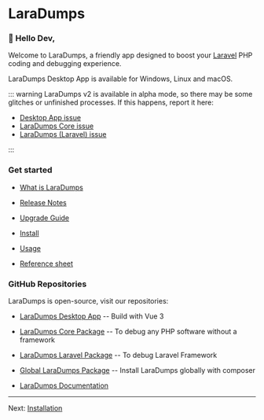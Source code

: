 # LaraDumps

### 👋 Hello Dev,

Welcome to LaraDumps, a friendly app designed to boost your [Laravel](https://laravel.com) PHP coding and debugging experience.

LaraDumps Desktop App is available for Windows, Linux and macOS.

::: warning
LaraDumps v2 is available in alpha mode, so there may be some glitches or unfinished processes. If this happens, report it here:

* [Desktop App issue](https://github.com/laradumps/app)
* [LaraDumps Core issue](https://github.com/laradumps/laradumps-core)
* [LaraDumps (Laravel) issue](https://github.com/laradumps/laradumps)

:::
### Get started

- [What is LaraDumps](get-started/what-is-laradumps)

- [Release Notes](get-started/release-notes)

- [Upgrade Guide](get-started/upgrade-guide)

- [Install](get-started/installation)

- [Usage](debug/usage)

- [Reference sheet](debug/reference-sheet)

### GitHub Repositories

LaraDumps is open-source, visit our repositories:

- [LaraDumps Desktop App](https://github.com/laradumps/app)
  -- Build with Vue 3
  
- [LaraDumps Core Package](https://github.com/laradumps/laradumps-core)
  -- To debug any PHP software without a framework
  
- [LaraDumps Laravel Package](https://github.com/laradumps/laradumps)
  -- To debug Laravel Framework

- [Global LaraDumps Package](https://github.com/laradumps/global-laradumps)
  -- Install LaraDumps globally with composer
  
- [LaraDumps Documentation](https://github.com/laradumps/laradumps-docs)

---

Next: [Installation](get-started/installation.md "Installation")
